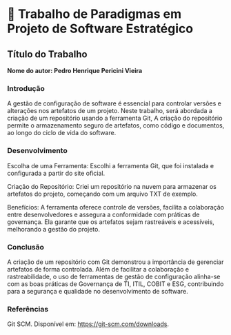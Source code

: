 # 📄 Trabalho de Paradigmas em Projeto de Software Estratégico

## Título do Trabalho
**Nome do autor: Pedro Henrique Pericini Vieira**

### Introdução
A gestão de configuração de software é essencial para controlar versões e alterações nos artefatos de um projeto. 
Neste trabalho, será abordada a criação de um repositório usando a ferramenta Git, 
A criação do repositório permite o armazenamento seguro de artefatos, como código e documentos, ao longo do ciclo de vida do software.

### Desenvolvimento
Escolha de uma Ferramenta:
Escolhi a ferramenta Git, que foi instalada e configurada a partir do site oficial.

Criação do Repositório:
Criei um repositório na nuvem para armazenar os artefatos do projeto, começando com um arquivo TXT de exemplo.

Benefícios:
A ferramenta oferece controle de versões, facilita a colaboração entre desenvolvedores e assegura a conformidade com práticas de governança. Ela garante que os artefatos sejam rastreáveis e acessíveis, melhorando a gestão do projeto.

### Conclusão
A criação de um repositório com Git demonstrou a importância de gerenciar artefatos de forma controlada. 
Além de facilitar a colaboração e rastreabilidade, o uso de ferramentas de gestão de configuração alinha-se com as boas práticas de Governança de TI, ITIL, COBIT e ESG, 
contribuindo para a segurança e qualidade no desenvolvimento de software.

### Referências
Git SCM. Disponível em: https://git-scm.com/downloads.
